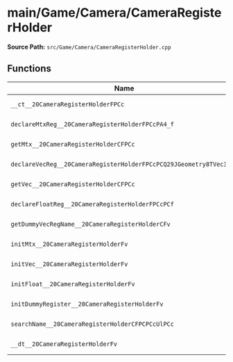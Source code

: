 # main/Game/Camera/CameraRegisterHolder

**Source Path:** `src/Game/Camera/CameraRegisterHolder.cpp`

## Functions

| Name | Address | Match % |
|------|---------|---------|
| `__ct__20CameraRegisterHolderFPCc` | `0x800AD0E0` | :white_check_mark: (100.0%) |
| `declareMtxReg__20CameraRegisterHolderFPCcPA4_f` | `0x800AD13C` | :white_check_mark: (100.0%) |
| `getMtx__20CameraRegisterHolderCFPCc` | `0x800AD16C` | :white_check_mark: (100.0%) |
| `declareVecReg__20CameraRegisterHolderFPCcPCQ29JGeometry8TVec3<f>` | `0x800AD1BC` | :white_check_mark: (100.0%) |
| `getVec__20CameraRegisterHolderCFPCc` | `0x800AD1EC` | :white_check_mark: (100.0%) |
| `declareFloatReg__20CameraRegisterHolderFPCcPCf` | `0x800AD23C` | :white_check_mark: (100.0%) |
| `getDummyVecRegName__20CameraRegisterHolderCFv` | `0x800AD26C` | :white_check_mark: (100.0%) |
| `initMtx__20CameraRegisterHolderFv` | `0x800AD274` | :white_check_mark: (100.0%) |
| `initVec__20CameraRegisterHolderFv` | `0x800AD2A0` | :white_check_mark: (100.0%) |
| `initFloat__20CameraRegisterHolderFv` | `0x800AD2CC` | :white_check_mark: (100.0%) |
| `initDummyRegister__20CameraRegisterHolderFv` | `0x800AD2F8` | :white_check_mark: (100.0%) |
| `searchName__20CameraRegisterHolderCFPCPCcUlPCc` | `0x800AD370` | :white_check_mark: (100.0%) |
| `__dt__20CameraRegisterHolderFv` | `0x800AD3F4` | :white_check_mark: (100.0%) |